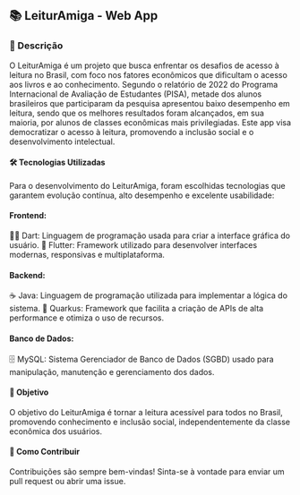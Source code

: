 ## 📚 LeiturAmiga - Web App

### 📝 Descrição
O LeiturAmiga é um projeto que busca enfrentar os desafios de acesso à leitura no Brasil, com foco nos fatores econômicos que dificultam o acesso aos livros e ao conhecimento. Segundo o relatório de 2022 do Programa Internacional de Avaliação de Estudantes (PISA), metade dos alunos brasileiros que participaram da pesquisa apresentou baixo desempenho em leitura, sendo que os melhores resultados foram alcançados, em sua maioria, por alunos de classes econômicas mais privilegiadas. Este app visa democratizar o acesso à leitura, promovendo a inclusão social e o desenvolvimento intelectual.

#### 🛠️ Tecnologias Utilizadas
Para o desenvolvimento do LeiturAmiga, foram escolhidas tecnologias que garantem evolução contínua, alto desempenho e excelente usabilidade:

#### Frontend:

🧑‍💻 Dart: Linguagem de programação usada para criar a interface gráfica do usuário.
🎨 Flutter: Framework utilizado para desenvolver interfaces modernas, responsivas e multiplataforma.

#### Backend:

☕ Java: Linguagem de programação utilizada para implementar a lógica do sistema.
🚀 Quarkus: Framework que facilita a criação de APIs de alta performance e otimiza o uso de recursos.

#### Banco de Dados:

🗄️ MySQL: Sistema Gerenciador de Banco de Dados (SGBD) usado para manipulação, manutenção e gerenciamento dos dados.

#### 🎯 Objetivo
O objetivo do LeiturAmiga é tornar a leitura acessível para todos no Brasil, promovendo conhecimento e inclusão social, independentemente da classe econômica dos usuários.

#### 🤝 Como Contribuir
Contribuições são sempre bem-vindas! Sinta-se à vontade para enviar um pull request ou abrir uma issue.
